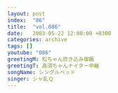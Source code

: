 ```yaml
---
layout: post
index:  "86"
title:  "vol.086"
date:   2003-05-22 12:00:00 +0300
categories: archive
tags: []
youtube: "086"
greetingM: 松ちゃん炊き込み御飯
greetingT: 高須ちゃんナイター中継
songName: シングルベッド
singer: シャ乱Ｑ
---
```

